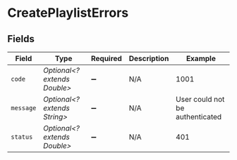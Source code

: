 # CreatePlaylistErrors


## Fields

| Field                           | Type                            | Required                        | Description                     | Example                         |
| ------------------------------- | ------------------------------- | ------------------------------- | ------------------------------- | ------------------------------- |
| `code`                          | *Optional<? extends Double>*    | :heavy_minus_sign:              | N/A                             | 1001                            |
| `message`                       | *Optional<? extends String>*    | :heavy_minus_sign:              | N/A                             | User could not be authenticated |
| `status`                        | *Optional<? extends Double>*    | :heavy_minus_sign:              | N/A                             | 401                             |